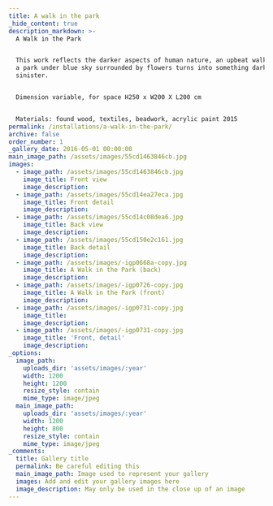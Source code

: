 ```yaml
---
title: A walk in the park
_hide_content: true
description_markdown: >-
  A Walk in the Park


  This work reflects the darker aspects of human nature, an upbeat walk through
  a park under blue sky surrounded by flowers turns into something dark and
  sinister.


  Dimension variable, for space H250 x W200 X L200 cm


  Materials: found wood, textiles, beadwork, acrylic paint 2015
permalink: /installations/a-walk-in-the-park/
archive: false
order_number: 1
_gallery_date: 2016-05-01 00:00:00
main_image_path: /assets/images/55cd1463846cb.jpg
images:
  - image_path: /assets/images/55cd1463846cb.jpg
    image_title: Front view
    image_description:
  - image_path: /assets/images/55cd14ea27eca.jpg
    image_title: Front detail
    image_description:
  - image_path: /assets/images/55cd14c08dea6.jpg
    image_title: Back view
    image_description:
  - image_path: /assets/images/55cd150e2c161.jpg
    image_title: Back detail
    image_description:
  - image_path: /assets/images/-igp0668a-copy.jpg
    image_title: A Walk in the Park (back)
    image_description:
  - image_path: /assets/images/-igp0726-copy.jpg
    image_title: A Walk in the Park (front)
    image_description:
  - image_path: /assets/images/-igp0731-copy.jpg
    image_title:
    image_description:
  - image_path: /assets/images/-igp0731-copy.jpg
    image_title: 'Front, detail'
    image_description:
_options:
  image_path:
    uploads_dir: 'assets/images/:year'
    width: 1200
    height: 1200
    resize_style: contain
    mime_type: image/jpeg
  main_image_path:
    uploads_dir: 'assets/images/:year'
    width: 1200
    height: 800
    resize_style: contain
    mime_type: image/jpeg
_comments:
  title: Gallery title
  permalink: Be careful editing this
  main_image_path: Image used to represent your gallery
  images: Add and edit your gallery images here
  image_description: May only be used in the close up of an image
---
```


